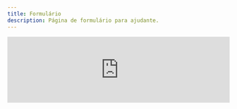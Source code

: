 ```yaml
---
title: Formulário
description: Página de formulário para ajudante.
---
```


<iframe src="https://docs.google.com/forms/d/e/1FAIpQLSf5ywwjFy8IAnpzV5VfosipLG-8yLdkAP-Dr1-G8xSegr1Y7w/viewform?embedded=true" width="100%" frameborder="0" sandbox="allow-same-origin" onload="this.style.height=(this.contentWindow.document.body.scrollHeight+20)+'px';">Carregando…</iframe>

